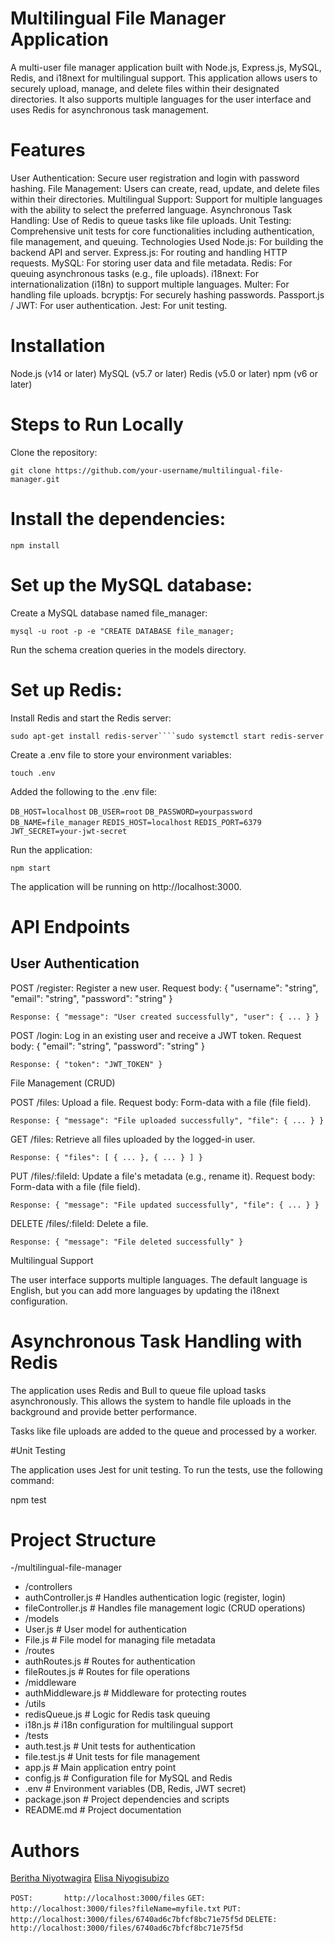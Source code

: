
# Multilingual File Manager Application

A multi-user file manager application built with Node.js, Express.js, MySQL, Redis, and i18next for multilingual support. This application allows users to securely upload, manage, and delete files within their designated directories. It also supports multiple languages for the user interface and uses Redis for asynchronous task management.

# Features

User Authentication: Secure user registration and login with password hashing.
File Management: Users can create, read, update, and delete files within their directories.
Multilingual Support: Support for multiple languages with the ability to select the preferred language.
Asynchronous Task Handling: Use of Redis to queue tasks like file uploads.
Unit Testing: Comprehensive unit tests for core functionalities including authentication, file management, and queuing.
Technologies Used
Node.js: For building the backend API and server.
Express.js: For routing and handling HTTP requests.
MySQL: For storing user data and file metadata.
Redis: For queuing asynchronous tasks (e.g., file uploads).
i18next: For internationalization (i18n) to support multiple languages.
Multer: For handling file uploads.
bcryptjs: For securely hashing passwords.
Passport.js / JWT: For user authentication.
Jest: For unit testing.

# Installation

Node.js (v14 or later)
MySQL (v5.7 or later)
Redis (v5.0 or later)
npm (v6 or later)

# Steps to Run Locally

Clone the repository:

```git clone https://github.com/your-username/multilingual-file-manager.git```


# Install the dependencies:


```npm install```

# Set up the MySQL database:

Create a MySQL database named file_manager:

```mysql -u root -p -e "CREATE DATABASE file_manager;```

Run the schema creation queries in the models directory.

# Set up Redis:

Install Redis and start the Redis server:

```sudo apt-get install redis-server````sudo systemctl start redis-server```

Create a .env file to store your environment variables:


```touch .env```

Added the following to the .env file:


```DB_HOST=localhost```
```DB_USER=root```
```DB_PASSWORD=yourpassword```
```DB_NAME=file_manager```
```REDIS_HOST=localhost```
```REDIS_PORT=6379```
```JWT_SECRET=your-jwt-secret```


Run the application:

```npm start```

The application will be running on http://localhost:3000.

# API Endpoints

## User Authentication

POST /register: Register a new user.
Request body: { "username": "string", "email": "string", "password": "string" }

```Response: { "message": "User created successfully", "user": { ... } }```

POST /login: Log in an existing user and receive a JWT token.
Request body: { "email": "string", "password": "string" }

```Response: { "token": "JWT_TOKEN" }```

File Management (CRUD)

POST /files: Upload a file.
Request body: Form-data with a file (file field).

```Response: { "message": "File uploaded successfully", "file": { ... } }```

GET /files: Retrieve all files uploaded by the logged-in user.

```Response: { "files": [ { ... }, { ... } ] }```

PUT /files/:fileId: Update a file's metadata (e.g., rename it).
Request body: Form-data with a file (file field).

```Response: { "message": "File updated successfully", "file": { ... } }```

DELETE /files/:fileId: Delete a file.

```Response: { "message": "File deleted successfully" }```

Multilingual Support

The user interface supports multiple languages. The default language is English, but you can add more languages by updating the i18next configuration.

# Asynchronous Task Handling with Redis

The application uses Redis and Bull to queue file upload tasks asynchronously. This allows the system to handle file uploads in the background and provide better performance.

Tasks like file uploads are added to the queue and processed by a worker.

#Unit Testing

The application uses Jest for unit testing. To run the tests, use the following command:

npm test

# Project Structure

-/multilingual-file-manager
-  /controllers
-    authController.js      # Handles authentication logic (register, login)
-    fileController.js      # Handles file management logic (CRUD operations)
-  /models
-    User.js                # User model for authentication
-    File.js                # File model for managing file metadata
-  /routes
-   authRoutes.js          # Routes for authentication
-   fileRoutes.js          # Routes for file operations
-  /middleware
-    authMiddleware.js      # Middleware for protecting routes
-  /utils
-   redisQueue.js          # Logic for Redis task queuing
-    i18n.js                # i18n configuration for multilingual support
-  /tests
-    auth.test.js           # Unit tests for authentication
-    file.test.js           # Unit tests for file management
-  app.js                   # Main application entry point
-  config.js                # Configuration file for MySQL and Redis
-  .env                     # Environment variables (DB, Redis, JWT secret)
-  package.json             # Project dependencies and scripts
-  README.md                # Project documentation
  

# Authors

[Beritha Niyotwagira](https://github.com/Beritha-n12)
[Elisa Niyogisubizo](https://github.com/ElisaNiyogisubizo)

```POST:       http://localhost:3000/files```
```GET:        http://localhost:3000/files?fileName=myfile.txt```
```PUT:        http://localhost:3000/files/6740ad6c7bfcf8bc71e75f5d```
```DELETE:     http://localhost:3000/files/6740ad6c7bfcf8bc71e75f5d```

